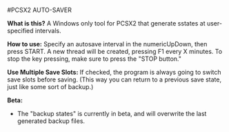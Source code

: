 #PCSX2 AUTO-SAVER


**What is this?** A Windows only tool for PCSX2 that generate sstates at user-specified intervals.

**How to use:** Specify an autosave interval in the numericUpDown, then press START. A new thread will be created, pressing F1 every X minutes. To stop the key pressing, make sure to press the "STOP button."

**Use Multiple Save Slots:** If checked, the program is always going to switch save slots before saving. (This way you can return to a previous save state, just like some sort of backup.)

**Beta:**

- The "backup states" is currently in beta, and will overwrite the last generated backup files.
